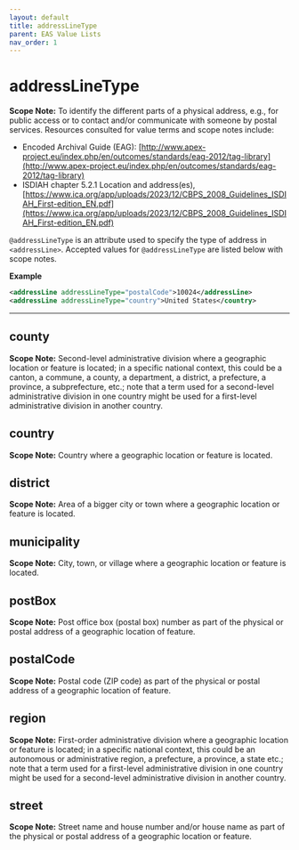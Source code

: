 ```yaml
---
layout: default
title: addressLineType
parent: EAS Value Lists
nav_order: 1
---
```


# addressLineType

**Scope Note:**
To identify the different parts of a physical address, e.g., for public access or to contact and/or communicate with someone by postal services. Resources consulted for value terms and scope notes include:

- Encoded Archival Guide (EAG): [http://www.apex-project.eu/index.php/en/outcomes/standards/eag-2012/tag-library](http://www.apex-project.eu/index.php/en/outcomes/standards/eag-2012/tag-library)
- ISDIAH chapter 5.2.1 Location and address(es), [https://www.ica.org/app/uploads/2023/12/CBPS_2008_Guidelines_ISDIAH_First-edition_EN.pdf](https://www.ica.org/app/uploads/2023/12/CBPS_2008_Guidelines_ISDIAH_First-edition_EN.pdf) 

`@addressLineType` is an attribute used to specify the type of address in `<addressLine>`. Accepted values for `@addressLineType` are listed below with scope notes. 

**Example**
```xml
<addressLine addressLineType="postalCode">10024</addressLine>
<addressLine addressLineType="country">United States</country>
```
___

## county
**Scope Note:**
Second-level administrative division where a geographic location or feature is located; in a specific national context, this could be a canton, a commune, a county, a department, a district, a prefecture, a province, a subprefecture, etc.; note that a term used for a second-level administrative division in one country might be used for a first-level administrative division in another country.

## country 
**Scope Note:** 
Country where a geographic location or feature is located. 

## district 
**Scope Note:** 
Area of a bigger city or town where a geographic location or feature is located. 

## municipality 
**Scope Note:** 
City, town, or village where a geographic location or feature is located. 

## postBox 
**Scope Note:** 
Post office box (postal box) number as part of the physical or postal address of a geographic location of feature. 

## postalCode 
**Scope Note:** 
Postal code (ZIP code) as part of the physical or postal address of a geographic location of feature. 

## region 
**Scope Note:** 
First-order administrative division where a geographic location or feature is located; in a specific national context, this could be an autonomous or administrative region, a prefecture, a province, a state etc.; note that a term used for a first-level administrative division in one country might be used for a second-level administrative division in another country.  

## street 
**Scope Note:** 
Street name and house number and/or house name as part of the physical or postal address of a geographic location or feature.  
